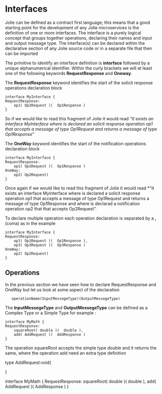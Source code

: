 # Interfaces

Jolie can be defined as a contract first language; this means that a good starting point for the development of any Jolie microservices is the definition of one or more interfaces. 
The interface is a purely logical concept that groups together operations, declaring their names and input and output message type. The interface(s) can be declared within the declarative section of any Jolie source code or in a separate file that then can be imported 

The primitive to identify an interface definition is **interface** followed by a unique alphanumerical identifier. Within the curly brackets we will at least one of the following keywords **RequestResponse** and **Oneway**.

The **RequestResponse** keyword identifies the start of the solicit response operations declaration block 



```jolie
interface MyInterface {
RequestResponse: 
    op1( Op1Request )(  Op1Response )
}
``` 

So if we would like to read this fragment of Jolie it would read *"It exists an interface MyInterface where is declared  an solicit response operation op1 that accepts a message of type Op1Request and returns a message of type Op1Response”*

The **OneWay** keyword identifies the start of the notification operations declaration block 

```jolie
interface MyInterface {
RequestResponse: 
    op1( Op1Request )(  Op1Response )
OneWay:
    op2( Op2Request)
}
``` 

Once again if we would like to read this fragment of Jolie it would read *"It exists an interface MyInterface where is declared a solicit response operation op1 that accepts a message of type Op1Request and returns a message of type Op1Response and where is declarad a notification operation op2 that that accepts Op2Request”.

To declare multiple operation each operation declaration is separated by a **,** (coma) as in the example 

```jolie
interface MyInterface {
RequestResponse: 
    op1( Op1Request )(  Op1Response ),
    op3( Op3Request )(  Op3Response )
OneWay:
    op2( Op2Request)
}
``` 

## Operations

In the previous section we have seen how to declare RequestResponse and OneWay but let us look at some aspect of the declaration 

```text
   operationName(InputMessegeType)(OutputMessegeType)
```

The **InputMessegeType**  and **OutputMessegeType** can be defined as a Complex Type or a Simple Type for example :

```jolie
interface MyMath {
RequestResponse: 
    squareRoot( double )(  double ),
    add( AddRequest )(  AddResponse )
}
``` 
The operation squareRoot accepts the simple type double and it returns the same, where the operation add need an extra type definition

type AddRequest:void{
  
    
}

interface MyMath {
RequestResponse: 
    squareRoot( double )(  double ),
    add( AddRequest )(  AddResponse )
}
``` 

